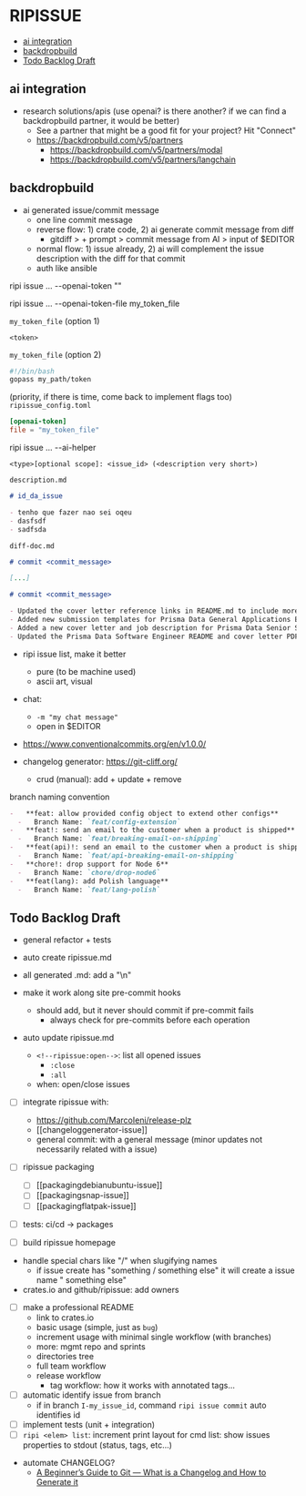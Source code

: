 # RIPISSUE

<!-- toc -->

- [ai integration](#ai-integration)
- [backdropbuild](#backdropbuild)
- [Todo Backlog Draft](#todo-backlog-draft)

<!-- tocstop -->

## ai integration

- research solutions/apis (use openai? is there another? if we can find a backdropbuild partner, it would be better)
  - See a partner that might be a good fit for your project? Hit "Connect"
  - https://backdropbuild.com/v5/partners
    - https://backdropbuild.com/v5/partners/modal
    - https://backdropbuild.com/v5/partners/langchain

## backdropbuild

- ai generated issue/commit message
  - one line commit message
  - reverse flow: 1) crate code, 2) ai generate commit message from diff
    - gitdiff > + prompt > commit message from AI > input of $EDITOR
  - normal flow: 1) issue already, 2) ai will complement the issue description with the diff for that commit
  - auth like ansible

ripi issue ... --openai-token "<token hard coded>"

ripi issue ... --openai-token-file my_token_file

`my_token_file` (option 1)

```
<token>
```

`my_token_file` (option 2)

```sh
#!/bin/bash
gopass my_path/token
```

(priority, if there is time, come back to implement flags too)
`ripissue_config.toml`

```toml
[openai-token]
file = "my_token_file"
```

ripi issue ... --ai-helper

```
<type>[optional scope]: <issue_id> (<description very short>)
```

`description.md`

```md
# id_da_issue

- tenho que fazer nao sei oqeu
- dasfsdf
- sadfsda
```

`diff-doc.md`

```md
# commit <commit_message>

[...]

# commit <commit_message>

- Updated the cover letter reference links in README.md to include more detailed URLs.
- Added new submission templates for Prisma Data General Applications Engineering.
- Added a new cover letter and job description for Prisma Data Senior Software Engineer.
- Updated the Prisma Data Software Engineer README and cover letter PDF.
```

- ripi issue list, make it better
  - pure (to be machine used)
  - ascii art, visual

- chat:
  - `-m "my chat message"`
  - open in $EDITOR

- https://www.conventionalcommits.org/en/v1.0.0/

- changelog generator: https://git-cliff.org/
  - crud (manual): add + update + remove

branch naming convention

```md
-   **feat: allow provided config object to extend other configs**
  -   Branch Name: `feat/config-extension`
-   **feat!: send an email to the customer when a product is shipped**
  -   Branch Name: `feat/breaking-email-on-shipping`
-   **feat(api)!: send an email to the customer when a product is shipped**
  -   Branch Name: `feat/api-breaking-email-on-shipping`
-   **chore!: drop support for Node 6**
  -   Branch Name: `chore/drop-node6`
-   **feat(lang): add Polish language**
  -   Branch Name: `feat/lang-polish`
```

## Todo Backlog Draft

- general refactor + tests

- auto create ripissue.md
- all generated .md: add a "\n"
- make it work along site pre-commit hooks
  - should add, but it never should commit if pre-commit fails
    - always check for pre-commits before each operation
- auto update ripissue.md
  - `<!--ripissue:open-->`: list all opened issues
    - `:close`
    - `:all`
  - when: open/close issues

- [ ] integrate ripissue with:
  - https://github.com/MarcoIeni/release-plz
  - [[changeloggenerator-issue]]
  - general commit: with a general message (minor updates not necessarily related with a issue)

- [ ] ripissue packaging
  - [ ] [[packagingdebianubuntu-issue]]
  - [ ] [[packagingsnap-issue]]
  - [ ] [[packagingflatpak-issue]]
- [ ] tests: ci/cd -> packages

- [ ] build ripissue homepage

- handle special chars like "/" when slugifying names
  - if issue create has "something / something else" it will create a issue name " something else"
- crates.io and github/ripissue: add owners
- [ ] make a professional README
  - link to crates.io
  - basic usage (simple, just as `bug`)
  - increment usage with minimal single workflow (with branches)
  - more: mgmt repo and sprints
  - directories tree
  - full team workflow
  - release workflow
    - tag workflow: how it works with annotated tags...
- [ ] automatic identify issue from branch
  - if in branch `I-my_issue_id`, command `ripi issue commit` auto identifies id
- [ ] implement tests (unit + integration)
- [ ] `ripi <elem> list`: increment print layout for cmd list: show issues properties to stdout (status, tags, etc...)
- automate CHANGELOG?
  - [A Beginner’s Guide to Git — What is a Changelog and How to Generate it](https://www.freecodecamp.org/news/a-beginners-guide-to-git-what-is-a-changelog-and-how-to-generate-it/)

